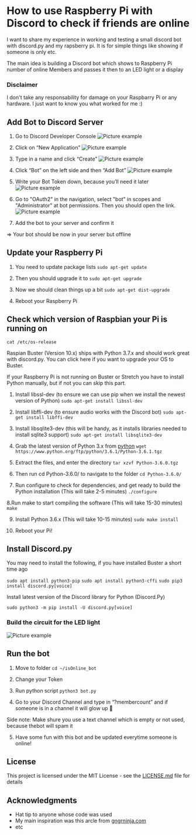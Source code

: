 # How to use Raspberry Pi with Discord to check if friends are online

I want to share my experience in working and testing a small discord bot with discord.py and my rapsberry pi. It is for simple things like showing if someone is only etc.

The main idea is building a Discord bot which shows to Raspberry Pi number of online Members and passes it then to an LED light or a display

### Disclaimer
I don't take any responsability for  damage on your Raspbarry Pi or any hardware. I just want to know you what worked for me :)


## Add Bot to Discord Server

1. Go to Discord Developer Console
![Picture example](https://i2.wp.com/joel.business/wp-content/uploads/2021/01/Go-to-Discord-Developer-Console.png?resize=768%2C122&ssl=1)

2. Click on “New Application”
![Picture example](https://i1.wp.com/joel.business/wp-content/uploads/2021/01/Click-on-New-Application.png?resize=768%2C73&ssl=1)

3. Type in a name and click “Create”
![Picture example](https://i2.wp.com/joel.business/wp-content/uploads/2021/01/Type-in-a-name-and-click-Create.png?w=430&ssl=1)

4. Click “Bot” on the left side and then “Add Bot”
![Picture example](https://i2.wp.com/joel.business/wp-content/uploads/2021/01/Click-Bot-on-the-left-side-and-then-Add-Bot.png?resize=768%2C186&ssl=1)

5. Write your Bot Token down, because you’ll need it later
![Picture example](https://i2.wp.com/joel.business/wp-content/uploads/2021/01/Write-your-Bot-Token-down-because-youll-need-it-later.png?resize=768%2C175&ssl=1)

6. Go to "OAuth2" in the navigation, select "bot" in scopes and "Administrator" at bot permissions. Then you should open the link.
![Picture example](https://i2.wp.com/joel.business/wp-content/uploads/2021/01/Go-to-OAuth2-in-the-navigation-select-bot-in-scopes-and-Administrator-at-bot.png?resize=768%2C439&ssl=1)

7. Add the bot to your server and confirm it

=> Your bot should be now in your server but offline

## Update your Raspberry Pi

1. You need to update package lists
  ```sudo apt-get update```
  
2. Then you should upgrade it to
  ```sudo apt-get upgrade```
  
3. Now we should clean things up a bit
```sudo apt-get dist-upgrade```

4. Reboot your Raspberry Pi



## Check which version of Raspbian your Pi is running on

```cat /etc/os-release```

Raspian Buster (Version 10.x)  ships with Python 3.7.x and should work great with discord.py. You can click here if you want to upgrade your OS to Buster.

If your Raspberry Pi is not running on Buster or Stretch you have to install Python manually, but if not you can skip this part.

1. Install libssl-dev (to ensure we can use pip when we install the newest version of Python)
  ```sudo apt-get install libssl-dev```
  
2. Install libffi-dev (to ensure audio works with the Discord bot)
  ```sudo apt-get install libffi-dev```
  
3. Install libsqlite3-dev (this will be handy, as it installs libraries needed to install sqlite3 support)
  ```sudo apt-get install libsqlite3-dev```
  
4. Grab the latest version of Python 3.x from [python](https://www.python.org/downloads/)
  ```wget https://www.python.org/ftp/python/3.6.1/Python-3.6.1.tgz```
  
5. Extract the files, and enter the directory
  ```tar xzvf Python-3.6.0.tgz```
  
6. Then run cd Python-3.6.0/ to navigate to the folder
  ```cd Python-3.6.0/```

7. Run configure to check for dependencies, and get ready to build the Python installation (This will take 2-5 minutes)
  ```./configure```

8.Run make to start compiling the software (This will take 15-30 minutes)
  ```make```

9. Install Python 3.6.x (This will take 10-15 minutes)
  ```sudo make install```
  
10. Reboot your Pi!



## Install Discord.py

You may need to install the following, if you have installed Buster a short time ago

```sudo apt install python3-pip```
```sudo apt install python3-cffi```
```sudo pip3 install discord.py[voice]```

Install latest version of the Discord library for Python (Discord.Py)

```sudo python3 -m pip install -U discord.py[voice]```


### Build the circuit for the LED light
![Picture example](https://i0.wp.com/joel.business/wp-content/uploads/2021/01/Circuit-drawing.png?resize=768%2C267&ssl=1)

## Run the bot

1. Move to folder
  ```cd ~/isOnline_bot```
  
2. Change your Token

3. Run python script
   ```python3 bot.py```
  
4. Go to your Discord Channel and type in “?membercount” and if someone is in a channel it will glow up 🙂

Side note: Make shure you use a text channel which is empty or not used, because thebot will spam it

5. Have some fun with this bot and be updated everytime someone is online!



## License

This project is licensed under the MIT License - see the [LICENSE.md](LICENSE.md) file for details

## Acknowledgments

* Hat tip to anyone whose code was used
* My main inspiration was this arcle from [gngrninja.com](https://www.gngrninja.com/code/2017/3/24/python-create-discord-bot-on-raspberry-pi#idiscordpy)
* etc
